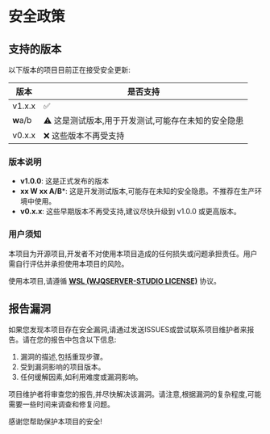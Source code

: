 # 安全政策

## 支持的版本

以下版本的项目目前正在接受安全更新:

| 版本 | 是否支持 |
| --- | --- |
| v1.x.x | :white_check_mark: |
| **w**a/b | :warning: 这是测试版本,用于开发测试,可能存在未知的安全隐患 |
| v0.x.x | :x: 这些版本不再受支持 |

### 版本说明

- **v1.0.0**: 这是正式发布的版本
- **xx W xx A/B***: 这是开发测试版本,可能存在未知的安全隐患。不推荐在生产环境中使用。
- **v0.x.x**: 这些早期版本不再受支持,建议尽快升级到 v1.0.0 或更高版本。

### 用户须知

本项目为开源项目,开发者不对使用本项目造成的任何损失或问题承担责任。用户需自行评估并承担使用本项目的风险。

使用本项目,请遵循 **[WSL (WJQSERVER-STUDIO LICENSE)](https://wjqserver-studio.github.io/LICENSE/LICENSE.html)** 协议。

## 报告漏洞

如果您发现本项目存在安全漏洞,请通过发送ISSUES或尝试联系项目维护者来报告。请在您的报告中包含以下信息:

1. 漏洞的描述,包括重现步骤。
2. 受到漏洞影响的项目版本。
3. 任何缓解因素,如利用难度或漏洞影响。

项目维护者将审查您的报告,并尽快解决该漏洞。请注意,根据漏洞的复杂程度,可能需要一些时间来调查和修复问题。

感谢您帮助保护本项目的安全!